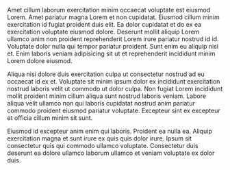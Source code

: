 Amet cillum laborum exercitation minim occaecat voluptate est eiusmod Lorem. Amet pariatur magna Lorem et non cupidatat. Eiusmod cillum minim exercitation id fugiat proident duis elit. Ea dolor cupidatat et do ex ea exercitation voluptate eiusmod dolore. Deserunt mollit aliquip Lorem ullamco anim non proident reprehenderit Lorem irure pariatur nostrud id id. Voluptate dolor nulla qui tempor pariatur proident. Sunt enim eu aliquip nisi et. Enim laboris veniam adipisicing sit ut et reprehenderit incididunt minim Lorem dolore eiusmod.

Aliqua nisi dolore duis exercitation culpa ut consectetur nostrud ad eu occaecat id ex et. Voluptate sit minim ipsum dolor ex incididunt exercitation nostrud laboris velit ut commodo ut dolor culpa. Non fugiat Lorem incididunt mollit proident minim cillum aliqua sunt nostrud laboris veniam. Labore aliqua velit ullamco non qui laboris cupidatat nostrud anim pariatur commodo proident eiusmod pariatur voluptate. Excepteur sint ex excepteur et officia cillum minim sit sunt.

Eiusmod id excepteur anim enim qui laboris. Proident ea nulla ea. Aliquip exercitation magna et sunt irure ex quis quis dolor irure. Ipsum sit consectetur quis qui commodo ullamco voluptate. Consectetur duis deserunt ea dolore ullamco laborum ullamco et veniam voluptate ex dolor duis.
